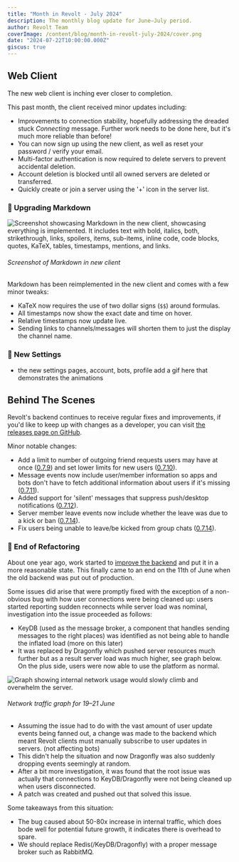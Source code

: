 ```yaml
---
title: "Month in Revolt - July 2024"
description: The monthly blog update for June–July period.
author: Revolt Team
coverImage: /content/blog/month-in-revolt-july-2024/cover.png
date: "2024-07-22T10:00:00.000Z"
giscus: true
---
```


<!-- TODO write about change in format from 'month overview' to 'past ~1 month overview', easier for team to manage, blog post will be named after month it is released in, continues to be monthly, etc -->

## Web Client

The new web client is inching ever closer to completion.

This past month, the client received minor updates including:

-   Improvements to connection stability, hopefully addressing the dreaded stuck _Connecting_ message. Further work needs to be done here, but it's much more reliable than before!
-   You can now sign up using the new client, as well as reset your password / verify your email.
-   Multi-factor authentication is now required to delete servers to prevent accidental deletion. <!-- not compulsary on API -->
-   Account deletion is blocked until all owned servers are deleted or transferred. <!-- not compulsary on API, expand for bots? -->
-   Quickly create or join a server using the '+' icon in the server list.

### 🎨 Upgrading Markdown

![Screenshot showcasing Markdown in the new client, showcasing everything is implemented. It includes text with bold, italics, both, strikethrough, links, spoilers, items, sub-items, inline code, code blocks, quotes, KaTeX, tables, timestamps, mentions, and links.](/content/blog/month-in-revolt-july-2024/web-1.png)

###### Screenshot of Markdown in new client

Markdown has been reimplemented in the new client and comes with a few minor tweaks:

-   KaTeX now requires the use of two dollar signs (`$$`) around formulas.
-   All timestamps now show the exact date and time on hover.
-   Relative timestamps now update live.
-   Sending links to channels/messages will shorten them to just the display the channel name.

### 🚧 New Settings

<!-- TODO -->

-   the new settings pages, account, bots, profile
    add a gif here that demonstrates the animations

## Behind The Scenes

Revolt's backend continues to receive regular fixes and improvements, if you'd like to keep up with changes as a developer, you can visit [the releases page on GitHub](https://github.com/revoltchat/backend/releases).

Minor notable changes:

-   Add a limit to number of outgoing friend requests users may have at once ([0.7.9](https://github.com/revoltchat/backend/releases/tag/20240623-1)) and set lower limits for new users ([0.7.10](https://github.com/revoltchat/backend/releases/tag/20240625-1)).
-   Message events now include user/member information so apps and bots don't have to fetch additional information about users if it's missing ([0.7.11](https://github.com/revoltchat/backend/releases/tag/20240625-2)).
-   Added support for 'silent' messages that suppress push/desktop notifications ([0.7.12](https://github.com/revoltchat/backend/releases/tag/20240626-1)).
-   Server member leave events now include whether the leave was due to a kick or ban ([0.7.14](https://github.com/revoltchat/backend/releases/tag/20240710-1)).
-   Fix users being unable to leave/be kicked from group chats ([0.7.14](https://github.com/revoltchat/backend/releases/tag/20240710-1)).

### 🔧 End of Refactoring

About one year ago, work started to [improve the backend](https://github.com/revoltchat/backend/issues/239) and put it in a more reasonable state. This finally came to an end on the 11th of June when the old backend was put out of production.

Some issues did arise that were promptly fixed with the exception of a non-obvious bug with how user connections were being cleaned up: users started reporting sudden reconnects while server load was nominal, investigation into the issue proceeded as follows:

-   KeyDB (used as the message broker, a component that handles sending messages to the right places) was identified as not being able to handle the inflated load (more on this later)
-   It was replaced by Dragonfly which pushed server resources much further but as a result server load was much higher, see graph below. On the plus side, users were now able to use the platform as normal.

![Graph showing internal network usage would slowly climb and overwhelm the server.](/content/blog/month-in-revolt-july-2024/internal-network-traffic.png)

###### Network traffic graph for 19–21 June

-   Assuming the issue had to do with the vast amount of user update events being fanned out, a change was made to the backend which meant Revolt clients must manually subscribe to user updates in servers. (not affecting bots)
-   This didn't help the situation and now Dragonfly was also suddenly dropping events seemingly at random.
-   After a bit more investigation, it was found that the root issue was actually that connections to KeyDB/Dragonfly were not being cleaned up when users disconnected.
-   A patch was created and pushed out that solved this issue.

Some takeaways from this situation:

-   The bug caused about 50-80x increase in internal traffic, which does bode well for potential future growth, it indicates there is overhead to spare.
-   We should replace Redis(/KeyDB/Dragonfly) with a proper message broker such as RabbitMQ.
